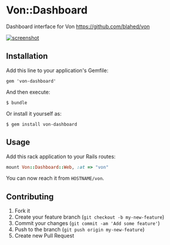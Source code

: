 # Von::Dashboard

Dashboard interface for Von https://github.com/blahed/von

[![screenshot](https://raw.github.com/bcaccinolo/von-dashboard/master/doc/screenshot.png)](#demo)


## Installation

Add this line to your application's Gemfile:

    gem 'von-dashboard'

And then execute:

    $ bundle

Or install it yourself as:

    $ gem install von-dashboard

## Usage

Add this rack application to your Rails routes:

```ruby
mount Von::Dashboard::Web, :at => "von"
```

You can now reach it from `HOSTNAME/von`.




## Contributing

1. Fork it
2. Create your feature branch (`git checkout -b my-new-feature`)
3. Commit your changes (`git commit -am 'Add some feature'`)
4. Push to the branch (`git push origin my-new-feature`)
5. Create new Pull Request
